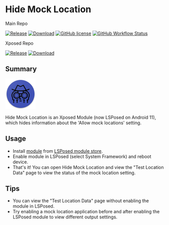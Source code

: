 # Hide Mock Location
Main Repo   

[![Release](https://img.shields.io/github/v/release/ThePieMonster/HideMockLocation?label=Release)](https://github.com/ThePieMonster/HideMockLocation/releases/latest)
[![Download](https://img.shields.io/github/downloads/ThePieMonster/HideMockLocation/total)](https://github.com/ThePieMonster/HideMockLocation/releases/latest)
[![GitHub license](https://img.shields.io/github/license/Xposed-Modules-Repo/com.github.thepiemonster.hidemocklocation)](https://github.com/Xposed-Modules-Repo/com.github.thepiemonster.hidemocklocation/blob/main/LICENSE)
[![GitHub Workflow Status](https://img.shields.io/github/workflow/status/ThePieMonster/HideMockLocation/Java%20CI%20with%20Gradle)](https://github.com/ThePieMonster/HideMockLocation/actions)

Xposed Repo 

[![Release](https://img.shields.io/github/v/release/Xposed-Modules-Repo/com.github.thepiemonster.hidemocklocation?label=Release)](https://github.com/Xposed-Modules-Repo/com.github.thepiemonster.hidemocklocation/releases/latest)
[![Download](https://img.shields.io/github/downloads/Xposed-Modules-Repo/com.github.thepiemonster.hidemocklocation/total)](https://github.com/Xposed-Modules-Repo/com.github.thepiemonster.hidemocklocation/releases/latest)

## Summary
![Logo](app/src/main/res/mipmap-xhdpi/ic_launcher.png)

Hide Mock Location is an Xposed Module (now LSPosed on Android 11), which hides information about the 'Allow mock locations' setting.

## Usage
* Install [module](https://github.com/Xposed-Modules-Repo/com.github.thepiemonster.hidemocklocation) from [LSPosed module store](https://github.com/LSPosed/LSPosed).
* Enable module in LSPosed (select System Framework) and reboot device.
* That's it! You can open Hide Mock Location and view the "Test Location Data" page to view the status of the mock location setting.

## Tips
* You can view the "Test Location Data" page without enabling the module in LSPosed.
* Try enabling a mock location application before and after enabling the LSPosed module to view different output settings.
